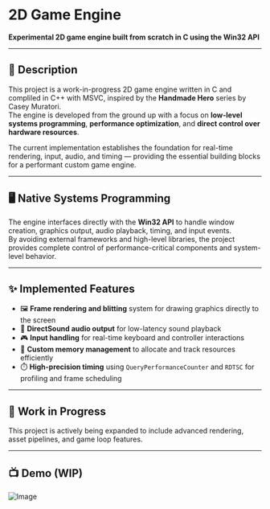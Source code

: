 # 2D Game Engine

**Experimental 2D game engine built from scratch in C using the Win32 API**

---

## 📌 Description

This project is a work-in-progress 2D game engine written in C and compliled in C++ with MSVC, inspired by the **Handmade Hero** series by Casey Muratori.  
The engine is developed from the ground up with a focus on **low-level systems programming**, **performance optimization**, and **direct control over hardware resources**.  

The current implementation establishes the foundation for real-time rendering, input, audio, and timing — providing the essential building blocks for a performant custom game engine.

---

## 🖥️ Native Systems Programming

The engine interfaces directly with the **Win32 API** to handle window creation, graphics output, audio playback, timing, and input events.  
By avoiding external frameworks and high-level libraries, the project provides complete control of performance-critical components and system-level behavior.  

---

## ✨ Implemented Features

- 🖼️ **Frame rendering and blitting** system for drawing graphics directly to the screen  
- 🎵 **DirectSound audio output** for low-latency sound playback  
- 🎮 **Input handling** for real-time keyboard and controller interactions  
- 💾 **Custom memory management** to allocate and track resources efficiently  
- ⏱️ **High-precision timing** using `QueryPerformanceCounter` and `RDTSC` for profiling and frame scheduling  

---

## 🚧 Work in Progress

This project is actively being expanded to include advanced rendering, asset pipelines, and game loop features.  

---

## 📺 Demo (WIP)
![Image](https://github.com/user-attachments/assets/749394a5-bafb-4804-9604-cd815cf6987c)

